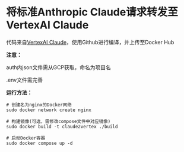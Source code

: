 # 将标准Anthropic Claude请求转发至VertexAI Claude
代码来自[VertexAI Claude](https://github.com/TheValkyrja/Anthropic2Vertex)，使用Github进行编译，并上传至Docker Hub

**注意：**

auth内json文件需从GCP获取，命名为项目名

.env文件需完善

**运行方法：**

```
# 创建名为nginx的Docker网络
sudo docker network create nginx

# 构建镜像(可选，需修改compose文件中对应镜像)
sudo docker build -t claude2vertex ./build

# 启动Docker容器
sudo docker compose up -d
```